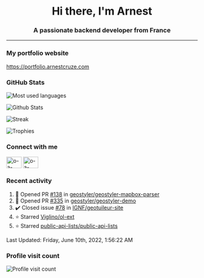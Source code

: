 <h1 align="center">Hi there, I'm Arnest</h1>
<h3 align="center">A passionate backend developer from France</h3>

---

### My portfolio website

https://portfolio.arnestcruze.com

### GitHub Stats

![Most used languages](https://github-readme-stats.vercel.app/api/top-langs/?username=ocruze&langs_count=10&layout=compact&hide=tsql)

![Github Stats](https://github-readme-stats.vercel.app/api?username=ocruze&count_private=true&show_icons=true&title_color=fff&text_color=fff&bg_color=30,36d1dc,904e95)

![Streak](https://github-readme-streak-stats.herokuapp.com/?user=ocruze&)

![Trophies](https://github-profile-trophy.vercel.app/?username=ocruze)

### Connect with me

<p align="left">
  <a href="mailto:o.cruze@live.com" target="blank"><img align="center" src="https://upload.wikimedia.org/wikipedia/commons/d/df/Microsoft_Office_Outlook_%282018%E2%80%93present%29.svg" alt="o-a-cruze" height="30" width="40" /></a>
  <a href="https://linkedin.com/in/o-a-cruze" target="blank"><img align="center" src="https://raw.githubusercontent.com/rahuldkjain/github-profile-readme-generator/master/src/images/icons/Social/linked-in-alt.svg" alt="o-a-cruze" height="30" width="40" /></a>
</p>

### Recent activity

<!--RECENT_ACTIVITY:start-->
1. 💪 Opened PR [#138](https://github.com/geostyler/geostyler-mapbox-parser/pull/138) in [geostyler/geostyler-mapbox-parser](https://github.com/geostyler/geostyler-mapbox-parser)
2. 💪 Opened PR [#335](https://github.com/geostyler/geostyler-demo/pull/335) in [geostyler/geostyler-demo](https://github.com/geostyler/geostyler-demo)
3. ✔️ Closed issue [#78](https://github.com/IGNF/geotuileur-site/issues/78) in [IGNF/geotuileur-site](https://github.com/IGNF/geotuileur-site)
4. ⭐ Starred [Viglino/ol-ext](https://github.com/Viglino/ol-ext)
5. ⭐ Starred [public-api-lists/public-api-lists](https://github.com/public-api-lists/public-api-lists)
<!--RECENT_ACTIVITY:end-->

<!--RECENT_ACTIVITY:last_update-->
Last Updated: Friday, June 10th, 2022, 1:56:22 AM
<!--RECENT_ACTIVITY:last_update_end-->

### Profile visit count

![Profile visit count](https://profile-counter.glitch.me/ocruze/count.svg)
